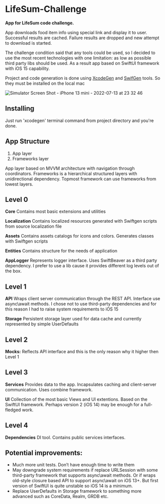
# LifeSum-Challenge

**App for LifeSum code challenge.**

App downloads food item info using special link and display it to user. Successful results are cached. Failure results are dropped and new attempt to download is started.

The challenge condition said that any tools could be used, so I decided to use the most recent technologies with one limitation: as low as possible third party libs should be used.
As a result app based on SwiftUI framework with iOS 15 capability. 

Project and code generation is done using [XcodeGen](https://github.com/yonaskolb/XcodeGen) and [SwifGen](https://github.com/SwiftGen/SwiftGen) tools. So they must be installed on the local mac

![Simulator Screen Shot - iPhone 13 mini - 2022-07-13 at 23 32 46](https://user-images.githubusercontent.com/1143497/178829301-8592eb4b-cf54-45be-9afa-b53b6eadcdb5.png)


## Installing

Just run 'xcodegen' terminal command from project directory and you're done.

## App Structure
 1. App layer 
 2. Frameworks layer

App layer based on MVVM architecture with navigation through coordinators.
Frameworks is a hierarchical structured layers with unidirectional dependency. Topmost framework can use frameworks from lowest layers.

## Level 0
**Core** 
Contains most basic extensions and utilities

**Localization**
Contains localized resources generated with Swiftgen scripts from source localization file

**Assets**
Contains assets catalogs for icons and colors. Generates classes with Swiftgen scripts

**Entities**
Contains structure for the needs of application

**AppLogger**
Represents logger interface. Uses SwiftBeaver as a third party dependency. I prefer to use a lib cause it provides different log levels out of the box.

## Level 1

**API**
Wraps client server communication through the REST API. Interface use async\await methods. I chose not to use third-party dependencies and for this reason I had to raise system requirements to iOS 15

**Storage**
Persistent storage layer used for data cache and currently represented by simple UserDefaults

## Level 2

**Mocks:**
Reflects API interface and this is the only reason why it higher then Level 1

## Level 3

**Services**
Provides data to the app. Incapsulates caching and client-server communication. Uses combine framework.

**UI**
Collection of the most basic Views and UI extentions. Based on the SwiftUI framework. Perhaps version 2 (iOS 14) may be enough for a full-fledged work.

## Level 4

**Dependencies**
DI tool. Contains public services interfaces.

## Potential improvements:
- Much more unit tests. Don’t have enough time to write them
- May downgrade system requirements if replace URLSession with some third-party framework that supports async\await methods. Or if wraps old-style closure based API to support async\await on iOS 13+. But first version of SwiftUI is quite unstable so iOS 14 is a minimum.
- Replace UserDefaults in Storage framework to something more advanced such as CoreData, Realm, GRDB etc.
